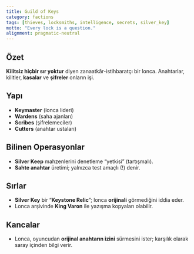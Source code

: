 ```yaml
---
title: Guild of Keys
category: factions
tags: [thieves, locksmiths, intelligence, secrets, silver_key]
motto: "Every lock is a question."
alignment: pragmatic-neutral
---
```


## Özet
**Kilitsiz hiçbir sır yoktur** diyen zanaatkâr-istihbaratçı bir lonca. Anahtarlar, kilitler, **kasalar** ve **şifreler** onların işi.

## Yapı
- **Keymaster** (lonca lideri)
- **Wardens** (saha ajanları)
- **Scribes** (şifrelemeciler)
- **Cutters** (anahtar ustaları)

## Bilinen Operasyonlar
- **Silver Keep** mahzenlerini denetleme “yetkisi” (tartışmalı).
- **Sahte anahtar** üretimi; yalnızca test amaçlı (!) denir.

## Sırlar
- **Silver Key** bir “**Keystone Relic**”; lonca **orijinali** görmediğini iddia eder.
- Lonca arşivinde **King Varon** ile yazışma kopyaları olabilir.

## Kancalar
- Lonca, oyuncudan **orijinal anahtarın izini** sürmesini ister; karşılık olarak saray içinden bilgi verir.
